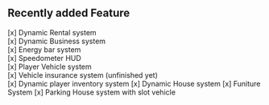 ## Recently added Feature


[x] Dynamic Rental system\
[x] Dynamic Business system\
[x] Energy bar system\
[x] Speedometer HUD\
[x] Player Vehicle system\
[x] Vehicle insurance system (unfinished yet)\
[x] Dynamic player inventory system
[x] Dynamic House system 
[x] Funiture System
[x] Parking House system with slot vehicle
